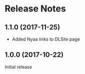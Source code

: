 # Release Notes

## 1.1.0 (2017-11-25)

* Added Nyaa links to DLSite page

## 1.0.0 (2017-10-22)

Initial release
